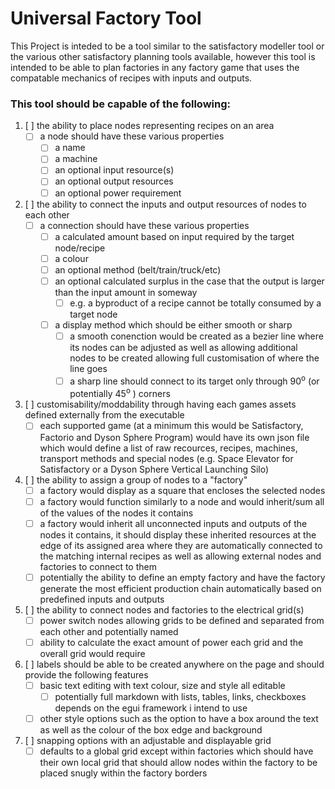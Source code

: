 # Universal Factory Tool

This Project is inteded to be a tool similar to the satisfactory modeller tool or the various other satisfactory planning tools available, however this tool is intended to be able to plan factories in any factory game that uses the compatable mechanics of recipes with inputs and outputs.

### This tool should be capable of the following:
1. [ ] the ability to place nodes representing recipes on an area
    - [ ] a node should have these various properties
      - [ ] a name
      - [ ] a machine
      - [ ] an optional input resource(s)
      - [ ] an optional output resources
      - [ ] an optional power requirement
2. [ ] the ability to connect the inputs and output resources of nodes to each other
    - [ ] a connection should have these various properties
      - [ ] a calculated amount based on input required by the target node/recipe
      - [ ] a colour
      - [ ] an optional method (belt/train/truck/etc)
      - [ ] an optional calculated surplus in the case that the output is larger than the input amount in someway
        - [ ] e.g. a byproduct of a recipe cannot be totally consumed by a target node
      - [ ] a display method which should be either smooth or sharp
        - [ ] a smooth conenction would be created as a bezier line where its nodes can be adjusted as well as allowing additional nodes to be created allowing full customisation of where the line goes
        - [ ] a sharp line should connect to its target only through 90<sup>o</sup> (or potentially 45<sup>o</sup> ) corners
3. [ ] customisability/moddability through having each games assets defined externally from the executable
    - [ ] each supported game (at a minimum this would be Satisfactory, Factorio and Dyson Sphere Program) would have its own json file which would define a list of raw recources, recipes, machines, transport methods and special nodes (e.g. Space Elevator for Satisfactory or a Dyson Sphere Vertical Launching Silo)
4. [ ] the ability to assign a group of nodes to a "factory"
    - [ ] a factory would display as a square that encloses the selected nodes
    - [ ] a factory would function similarly to a node and would inherit/sum all of the values of the nodes it contains
    - [ ] a factory would inherit all unconnected inputs and outputs of the nodes it contains, it should display these inherited resources at the edge of its assigned area where they are automatically connected to the matching internal recipes as well as allowing external nodes and factories to connect to them
    - [ ] potentially the ability to define an empty factory and have the factory generate the most efficient production chain automatically based on predefined inputs and outputs
5. [ ] the ability to connect nodes and factories to the electrical grid(s)
    - [ ] power switch nodes allowing grids to be defined and separated from each other and potentially named
    - [ ] ability to calculate the exact amount of power each grid and the overall grid would require
6. [ ] labels should be able to be created anywhere on the page and should provide the following features
    - [ ] basic text editing with text colour, size and style all editable
      - [ ] potentially full markdown with lists, tables, links, checkboxes depends on the egui framework i intend to use
    - [ ] other style options such as the option to have a box around the text as well as the colour of the box edge and background
7. [ ] snapping options with an adjustable and displayable grid
    - [ ] defaults to a global grid except within factories which should have their own local grid that should allow nodes within the factory to be placed snugly within the factory borders